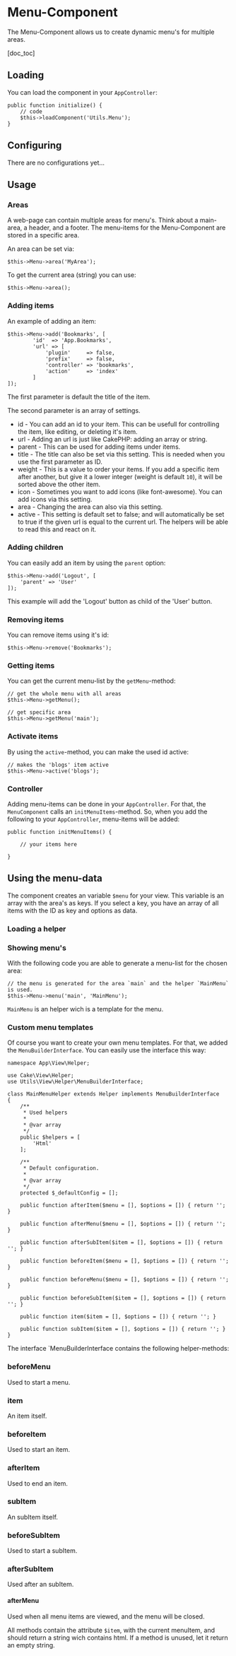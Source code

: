 Menu-Component
==============

The Menu-Component allows us to create dynamic menu's for multiple areas.

[doc_toc]

Loading
--------

You can load the component in your `AppController`:

    public function initialize() {
        // code
        $this->loadComponent('Utils.Menu');
    }
    
Configuring
-----------

There are no configurations yet...


Usage
-----

### Areas
A web-page can contain multiple areas for menu's. Think about a main-area, a header, and a footer.
The menu-items for the Menu-Component are stored in a specific area.

An area can be set via: 

    $this->Menu->area('MyArea');

To get the current area (string) you can use:

    $this->Menu->area();

    
### Adding items
An example of adding an item:

    $this->Menu->add('Bookmarks', [
            'id'  => 'App.Bookmarks',
            'url' => [
                'plugin'     => false,
                'prefix'     => false,
                'controller' => 'bookmarks',
                'action'     => 'index'
            ]
    ]);

The first parameter is default the title of the item.

The second parameter is an array of settings. 

- id            - You can add an id to your item. This can be usefull for controlling the item, like editing, or deleting it's item.
- url           - Adding an url is just like CakePHP: adding an array or string.
- parent        - This can be used for adding items under items.
- title         - The title can also be set via this setting. This is needed when you use the first parameter as ID.
- weight        - This is a value to order your items. If you add a specific item after another, but give it a lower integer (weight is default `10`), it will be sorted above the other item.
- icon          - Sometimes you want to add icons (like font-awesome). You can add icons via this setting.
- area          - Changing the area can also via this setting.
- active        - This setting is default set to false; and will automatically be set to true if the given url is equal to the current url. The helpers will be able to read this and react on it.

### Adding children
You can easily add an item by using the `parent` option:
    
    $this->Menu->add('Logout', [
        'parent' => 'User'
    ]);

This example will add the 'Logout' button as child of the 'User' button.

### Removing items
You can remove items using it's id:

    $this->Menu->remove('Bookmarks');


### Getting items
You can get the current menu-list by the `getMenu`-method:

    // get the whole menu with all areas
    $this->Menu->getMenu();

    // get specific area
    $this->Menu->getMenu('main');

### Activate items
By using the `active`-method, you can make the used id active:

    // makes the 'blogs' item active
    $this->Menu->active('blogs');
    
### Controller
Adding menu-items can be done in your `AppController`. For that, the `MenuComponent` calls an `initMenuItems`-method. So, when you add 
the following to your `AppController`, menu-items will be added:

    public function initMenuItems() {
        
        // your items here

    }

Using the menu-data
-------------------

The component creates an variable `$menu` for your view. This variable is an array with the area's as keys.
If you select a key, you have an array of all items with the ID as key and options as data.

### Loading a helper


### Showing menu's
With the following code you are able to generate a menu-list for the chosen area:

    // the menu is generated for the area `main` and the helper `MainMenu` is used.
    $this->Menu->menu('main', 'MainMenu');

`MainMenu` is an helper wich is a template for the menu.

### Custom menu templates
Of course you want to create your own menu templates. For that, we added the `MenuBuilderInterface`. You can easily use
the interface this way:


    namespace App\View\Helper;
    
    use Cake\View\Helper;
    use Utils\View\Helper\MenuBuilderInterface;
    
    class MainMenuHelper extends Helper implements MenuBuilderInterface
    {
        /**
         * Used helpers
         *
         * @var array
         */
        public $helpers = [
            'Html'
        ];
    
        /**
         * Default configuration.
         *
         * @var array
         */
        protected $_defaultConfig = [];
    
        public function afterItem($menu = [], $options = []) { return ''; }
        
        public function afterMenu($menu = [], $options = []) { return ''; }
        
        public function afterSubItem($item = [], $options = []) { return ''; }
    
        public function beforeItem($menu = [], $options = []) { return ''; }
        
        public function beforeMenu($menu = [], $options = []) { return ''; }
    
        public function beforeSubItem($item = [], $options = []) { return ''; }
    
        public function item($item = [], $options = []) { return ''; }
    
        public function subItem($item = [], $options = []) { return ''; }
    }

The interface `MenuBuilderInterface contains the following helper-methods:

### beforeMenu
Used to start a menu.

### item
An item itself.

### beforeItem
Used to start an item.

### afterItem
Used to end an item.

### subItem
An subItem itself.

### beforeSubItem
Used to start a subItem.

### afterSubItem
Used after an subItem.

#### afterMenu
Used when all menu items are viewed, and the menu will be closed.


All methods contain the attribute `$item`, with the current menuItem, and should return a string wich contains html.
If a method is unused, let it return an empty string.

